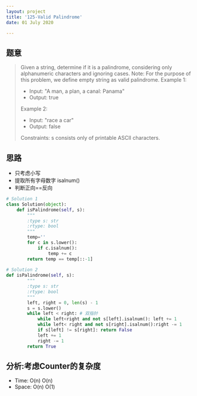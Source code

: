 ```yaml
---
layout: project
title: '125-Valid Palindrome'
date: 01 July 2020

---
```

## 题意
> Given a string, determine if it is a palindrome, considering only alphanumeric characters and ignoring cases.
> Note: For the purpose of this problem, we define empty string as valid palindrome.
> Example 1:
> - Input: "A man, a plan, a canal: Panama"
> - Output: true
> 
> Example 2:
> - Input: "race a car"
> - Output: false
>
> Constraints: s consists only of printable ASCII characters.

## 思路
- 只考虑小写
- 提取所有字母数字 isalnum()
- 判断正向==反向

~~~python
# Solution 1
class Solution(object):
    def isPalindrome(self, s):
        """
        :type s: str
        :rtype: bool
        """
        temp=''
        for c in s.lower():
            if c.isalnum():
                temp += c
        return temp == temp[::-1]
        
# Solution 2  
def isPalindrome(self, s):
        """
        :type s: str
        :rtype: bool
        """
        left, right = 0, len(s) - 1
        s = s.lower()
        while left < right: # 双指针
            while left<right and not s[left].isalnum(): left += 1
            while left< right and not s[right].isalnum():right -= 1
            if s[left] != s[right]: return False
            left += 1
            right -= 1
        return True
~~~

## 分析:考虑Counter的复杂度
- Time: O(n)  O(n)
- Space: O(n)  O(1)
